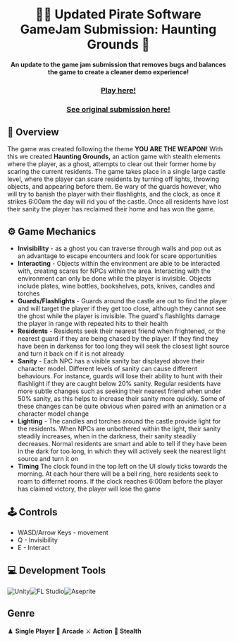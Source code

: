 <h1 align="center">🏴‍☠️ Updated Pirate Software GameJam Submission: Haunting Grounds 🦜</h1>

<h4 align="center">An update to the game jam submission that removes bugs and balances the game to create a cleaner demo experience!</h4>
<h3 align="center"><a href="https://malcolmfonseca.itch.io/haunting-grounds/">Play here!</a></h3>
<h3 align="center"><a href="https://malcolmfonseca.itch.io/haunting-grounds/">See original submission here!</a></h3>

## 👻 Overview
The game was created following the theme <b>YOU ARE THE WEAPON!</b> With this we created <b>Haunting Grounds,</b> an action game with stealth elements where the player, as a ghost, attempts to clear out their former home by scaring the current residents. The game takes place in a single large castle level, where the player can scare residents by turning off lights, throwing objects, and appearing before them. Be wary of the guards however, who will try to banish the player with their flashlights, and the clock, as once it strikes 6:00am the day will rid you of the castle. Once all residents have lost their sanity the player has reclaimed their home and has won the game.

## ⚙️ Game Mechanics
- <b>Invisibility</b> - as a ghost you can traverse through walls and pop out as an advantage to escape encounters and look for scare opportunities
- <b>Interacting</b> - Objects within the environment are able to be interacted with, creating scares for NPCs within the area. Interacting with the environment can only be done while the player is invisible. Objects include plates, wine bottles, bookshelves, pots, knives, candles and torches
- <b>Guards/Flashlights</b> - Guards around the castle are out to find the player and will target the player if they get too close, although they cannot see the ghost while the player is invisible. The guard's flashlights damage the player in range with repeated hits to their health
- <b>Residents</b> - Residents seek their nearest friend when frightened, or the nearest guard if they are being chased by the player. If they find they have been in darkenss for too long they will seek the closest light source and turn it back on if it is not already
- <b>Sanity</b> - Each NPC has a visible sanity bar displayed above their character model. Different levels of sanity can cause different behaviours. For instance, guards will lose their ability to hunt with their flashlight if they are caught below 20% sanity. Regular residents have more subtle changes such as seeking their nearest friend when under 50% sanity, as this helps to increase their sanity more quickly. Some of these changes can be quite obvious when paired with an animation or a character model change
- <b>Lighting</b> - The candles and torches around the castle provide light for the residents. When NPCs are unbothered within the light, their sanity steadily increases, when in the darkness, their sanity steadily decreases. Normal residents are smart and able to tell if they have been in the dark for too long, in which they will actively seek the nearest light source and turn it on
- <b>Timing</b> The clock found in the top left on the UI slowly ticks towards the morning. At each hour there will be a bell ring, here residents seek to roam to differnet rooms. If the clock reaches 6:00am before the player has claimed victory, the player will lose the game

## 🕹️ Controls
- WASD/Arrow Keys - movement
- Q - Invisibility
- E - Interact

## 💻 Development Tools
![Unity](https://img.shields.io/badge/Unity-lightgrey?style=for-the-badge&logo=Unity&logoColor=black)![FL Studio](https://img.shields.io/badge/FL%20Studio-orange?style=for-the-badge)![Aseprite](https://img.shields.io/badge/Aseprite-white?style=for-the-badge&logo=Aseprite&logoColor=black)

## Genre
♟️ <b>Single Player</b> 👾 <b>Arcade</b> ⚔️ <b>Action</b> 🥷 <b>Stealth</b>
